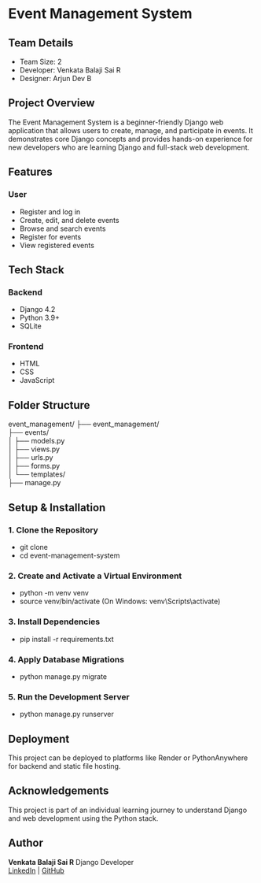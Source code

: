 # Event Management System

## Team Details

- Team Size: 2  
- Developer: Venkata Balaji Sai R
- Designer:  Arjun Dev B

## Project Overview

The Event Management System is a beginner-friendly Django web application that allows users to create, manage, and participate in events. It demonstrates core Django concepts and provides hands-on experience for new developers who are learning Django and full-stack web development.

## Features

### User
- Register and log in
- Create, edit, and delete events
- Browse and search events
- Register for events
- View registered events

## Tech Stack

### Backend
- Django 4.2  
- Python 3.9+  
- SQLite

### Frontend
- HTML  
- CSS  
- JavaScript  

## Folder Structure

event_management/
├── event_management/         
├── events/                   
│   ├── models.py            
│   ├── views.py            
│   ├── urls.py              
│   ├── forms.py              
│   └── templates/           
├── manage.py              
       

## Setup & Installation

### 1. Clone the Repository

- git clone <repo-url>  
- cd event-management-system

### 2. Create and Activate a Virtual Environment

- python -m venv venv  
- source venv/bin/activate  (On Windows: venv\Scripts\activate)

### 3. Install Dependencies

- pip install -r requirements.txt

### 4. Apply Database Migrations

- python manage.py migrate

### 5. Run the Development Server

- python manage.py runserver


## Deployment

This project can be deployed to platforms like Render or PythonAnywhere for backend and static file hosting.

## Acknowledgements

This project is part of an individual learning journey to understand Django and web development using the Python stack.

## Author

**Venkata Balaji Sai R** 
Django Developer  
[LinkedIn](https://www.linkedin.com/in/rv-balaji-sai) | [GitHub](https://github.com/rvbalaji1978)
